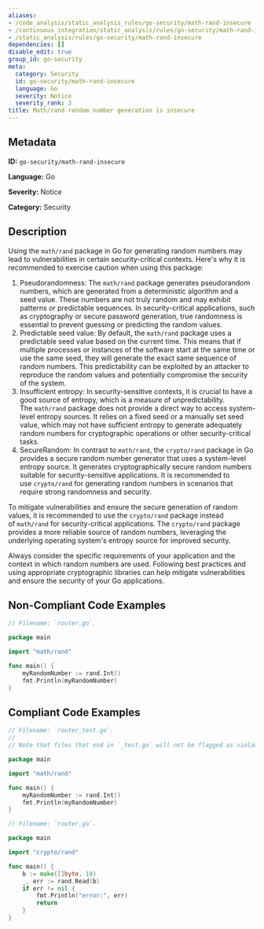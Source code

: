 ```yaml
---
aliases:
- /code_analysis/static_analysis_rules/go-security/math-rand-insecure
- /continuous_integration/static_analysis/rules/go-security/math-rand-insecure
- /static_analysis/rules/go-security/math-rand-insecure
dependencies: []
disable_edit: true
group_id: go-security
meta:
  category: Security
  id: go-security/math-rand-insecure
  language: Go
  severity: Notice
  severity_rank: 3
title: Math/rand random number generation is insecure
---
```

<!--  SOURCED FROM https://github.com/DataDog/datadog-static-analyzer-rule-docs -->


## Metadata
**ID:** `go-security/math-rand-insecure`

**Language:** Go

**Severity:** Notice

**Category:** Security

## Description
Using the `math/rand` package in Go for generating random numbers may lead to vulnerabilities in certain security-critical contexts. Here's why it is recommended to exercise caution when using this package:

1.  Pseudorandomness: The `math/rand` package generates pseudorandom numbers, which are generated from a deterministic algorithm and a seed value. These numbers are not truly random and may exhibit patterns or predictable sequences. In security-critical applications, such as cryptography or secure password generation, true randomness is essential to prevent guessing or predicting the random values.
2.  Predictable seed value: By default, the `math/rand` package uses a predictable seed value based on the current time. This means that if multiple processes or instances of the software start at the same time or use the same seed, they will generate the exact same sequence of random numbers. This predictability can be exploited by an attacker to reproduce the random values and potentially compromise the security of the system.
3.  Insufficient entropy: In security-sensitive contexts, it is crucial to have a good source of entropy, which is a measure of unpredictability. The `math/rand` package does not provide a direct way to access system-level entropy sources. It relies on a fixed seed or a manually set seed value, which may not have sufficient entropy to generate adequately random numbers for cryptographic operations or other security-critical tasks.
4.  SecureRandom: In contrast to `math/rand`, the `crypto/rand` package in Go provides a secure random number generator that uses a system-level entropy source. It generates cryptographically secure random numbers suitable for security-sensitive applications. It is recommended to use `crypto/rand` for generating random numbers in scenarios that require strong randomness and security.

To mitigate vulnerabilities and ensure the secure generation of random values, it is recommended to use the `crypto/rand` package instead of `math/rand` for security-critical applications. The `crypto/rand` package provides a more reliable source of random numbers, leveraging the underlying operating system's entropy source for improved security.

Always consider the specific requirements of your application and the context in which random numbers are used. Following best practices and using appropriate cryptographic libraries can help mitigate vulnerabilities and ensure the security of your Go applications.


## Non-Compliant Code Examples
```go
// Filename: `router.go`.

package main

import "math/rand"

func main() {
	myRandomNumber := rand.Int()
	fmt.Println(myRandomNumber)
}
```

## Compliant Code Examples
```go
// Filename: `router_test.go`.
//
// Note that files that end in `_test.go` will not be flagged as violations.

package main

import "math/rand"

func main() {
	myRandomNumber := rand.Int()
	fmt.Println(myRandomNumber)
}
```

```go
// Filename: `router.go`.

package main

import "crypto/rand"

func main() {
	b := make([]byte, 10)
	_, err := rand.Read(b)
	if err != nil {
		fmt.Println("error:", err)
		return
	}
}
```
